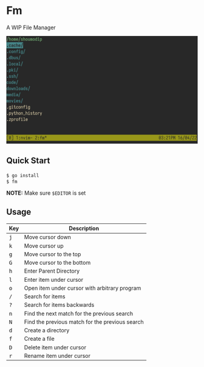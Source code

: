 # Fm
A WIP File Manager

![Fm](img/fm-01.jpeg)

## Quick Start
```console
$ go install
$ fm
```

**NOTE:** Make sure `$EDITOR` is set

## Usage
| Key          | Description                                     |
| ------------ | ----------------------------------------------- |
| <kbd>j</kbd> | Move cursor down                                |
| <kbd>k</kbd> | Move cursor up                                  |
| <kbd>g</kbd> | Move cursor to the top                          |
| <kbd>G</kbd> | Move cursor to the bottom                       |
| <kbd>h</kbd> | Enter Parent Directory                          |
| <kbd>l</kbd> | Enter item under cursor                         |
| <kbd>o</kbd> | Open item under cursor with arbitrary program   |
| <kbd>/</kbd> | Search for items                                |
| <kbd>?</kbd> | Search for items backwards                      |
| <kbd>n</kbd> | Find the next match for the previous search     |
| <kbd>N</kbd> | Find the previous match for the previous search |
| <kbd>d</kbd> | Create a directory                              |
| <kbd>f</kbd> | Create a file                                   |
| <kbd>D</kbd> | Delete item under cursor                        |
| <kbd>r</kbd> | Rename item under cursor                        |
